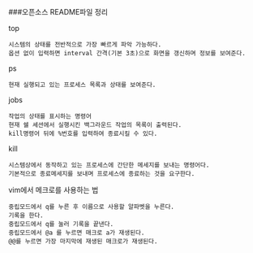 ###오픈소스 README파일 정리

top

	시스템의 상태를 전반적으로 가장 빠르게 파악 가능하다.
	옵션 없이 입력하면 interval 간격(기본 3초)으로 화면을 갱신하며 정보를 보여준다.

ps

	현재 실행되고 있는 프로세스 목록과 상태를 보여준다.

jobs

	작업의 상태를 표시하는 명령어
	현재 쉘 셰션에서 실행시킨 백그라운드 작업의 목록이 출력된다.
	kill명령어 뒤에 %번호를 입력하여 종료시킬 수 있다.

kill

	시스템상에서 동작하고 있는 프로세스에 간단한 메세지를 보내는 명령어다.
	기본적으로 종료메세지를 보내며 프로세스에 종료하는 것을 요구한다.

vim에서 메크로를 사용하는 법

	중립모드에서 q를 누른 후 이름으로 사용할 알파벳을 누른다.
	기록을 한다.
	중립모드에서 q를 눌러 기록을 끝낸다.
	중립모드에서 @a 를 누르면 매크로 a가 재생된다.
	@@를 누르면 가장 마지막에 재생된 매크로가 재생된다.
